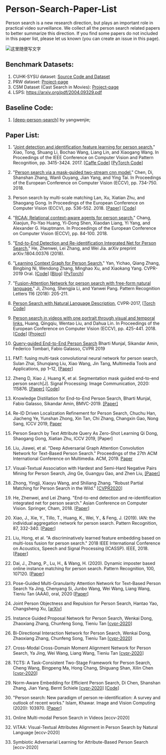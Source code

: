 # Person-Search-Paper-List
Person search is a new research direction, but plays an important role in practical video surveillance. We collect all the person search related papers to better summarize this direction. If you find some papers do not included in this paper list, please let us known (you can create an issue in this page). 

![这里随便写文字](https://github.com/wangxiao5791509/Person-Search-Paper-List/blob/master/QQ%E6%88%AA%E5%9B%BE20200602093211.png)

## Benchmark Datasets: 
1. CUHK-SYSU dataset: [Source Code and Dataset](https://github.com/ShuangLI59/person_search)
2. PRW dataset: [Project-page](http://www.liangzheng.com.cn/Project/project_prw.html)
3. CSM Dataset (Cast Search in Movies): [Project-page](http://qqhuang.cn/projects/eccv18-person-search/) 
4. LSPS: https://arxiv.org/pdf/2004.09329.pdf 

## Baseline Code: 
1. [[deep-person-search]](https://github.com/DeepAlchemist/deep-person-search) by yangwenjie; 


## Paper List: 
1. "[Joint detection and identification feature learning for person search.](http://openaccess.thecvf.com/content_cvpr_2017/papers/Xiao_Joint_Detection_and_CVPR_2017_paper.pdf)" Xiao, Tong, Shuang Li, Bochao Wang, Liang Lin, and Xiaogang Wang.  In Proceedings of the IEEE Conference on Computer Vision and Pattern Recognition, pp. 3415-3424. 2017. [[Caffe Code](https://github.com/ShuangLI59/person_search)] [[PyTorch Code](https://github.com/ChrisLee63/person_search)]

2. "[Person search via a mask-guided two-stream cnn model.](http://openaccess.thecvf.com/content_ECCV_2018/papers/Di_Chen_Person_Search_via_ECCV_2018_paper.pdf)" Chen, Di, Shanshan Zhang, Wanli Ouyang, Jian Yang, and Ying Tai.  In Proceedings of the European Conference on Computer Vision (ECCV), pp. 734-750. 2018. 

3. Person search by multi-scale matching Lan, Xu, Xiatian Zhu, and Shaogang Gong.  In Proceedings of the European Conference on Computer Vision (ECCV), pp. 536-552. 2018. [[Paper](http://openaccess.thecvf.com/content_ECCV_2018/papers/Xu_Lan_Person_Search_by_ECCV_2018_paper.pdf)] [[Code](https://github.com/mbbremner/PersonSearchCLSA)]

4. "[RCAA: Relational context-aware agents for person search.](http://openaccess.thecvf.com/content_ECCV_2018/papers/Xiaojun_Chang_RCAA_Relational_Context-Aware_ECCV_2018_paper.pdf)" Chang, Xiaojun, Po-Yao Huang, Yi-Dong Shen, Xiaodan Liang, Yi Yang, and Alexander G. Hauptmann.  In Proceedings of the European Conference on Computer Vision (ECCV), pp. 84-100. 2018.

5. "[End-to-End Detection and Re-identification Integrated Net for Person Search.](https://arxiv.org/pdf/1804.00376)" He, Zhenwei, Lei Zhang, and Wei Jia.  arXiv preprint arXiv:1804.00376 (2018).

6. "[Learning Context Graph for Person Search.](https://arxiv.org/abs/1904.01830)" Yan, Yichao, Qiang Zhang, Bingbing Ni, Wendong Zhang, Minghao Xu, and Xiaokang Yang.  CVPR-2019 Oral. [[Code](https://github.com/sjtuzq/person_search_gcn)] [[Blog](https://www.cnblogs.com/wangxiaocvpr/p/11075513.html)] [[PyTorch](https://github.com/sjtuzq/person_search_gcn)]

7. "[Fusion-Attention Network for person search with free-form natural language.](https://ac.els-cdn.com/S0167865518308481/1-s2.0-S0167865518308481-main.pdf?_tid=a1a827a8-3a6f-40d1-a627-ef7c2b00a6e2&acdnat=1555507078_14a19843a9eceef215c8db1edfcc3745)" Ji, Zhong, Shengjia Li, and Yanwei Pang.  Pattern Recognition Letters 116 (2018): 205-211. 

8. [Person Search with Natural Language Description](https://arxiv.org/pdf/1702.05729.pdf), CVPR-2017, [[Torch Code](https://github.com/ShuangLI59/Person-Search-with-Natural-Language-Description)] 

9. [Person search in videos with one portrait through visual and temporal links.](http://openaccess.thecvf.com/content_ECCV_2018/papers/Qingqiu_Huang_Person_Search_in_ECCV_2018_paper.pdf) Huang, Qingqiu, Wentao Liu, and Dahua Lin.  In Proceedings of the European Conference on Computer Vision (ECCV), pp. 425-441. 2018. [[Code](https://github.com/hqqasw/person-search-PPCC)] [[Project](http://qqhuang.cn/projects/eccv18-person-search/)] 

10. [Query-guided End-to-End Person Search](https://arxiv.org/pdf/1905.01203.pdf) Bharti Munjal, Sikandar Amin, Federico Tombari, Fabio Galasso, CVPR 2019 

11. FMT: fusing multi-task convolutional neural network for person search, Sulan Zhai, Shunqiang Liu, Xiao Wang, Jin Tang, Multimedia Tools and Applications, pp 1–12, [[Paper](https://link.springer.com/article/10.1007/s11042-019-07939-w)] 

12. Zheng D, Xiao J, Huang K, et al. Segmentation mask guided end-to-end person search[J]. Signal Processing: Image Communication, 2020: 115876. [[Paper]](https://arxiv.org/pdf/1908.10179.pdf) [[Code](https://github.com/Dingyuan-Zheng/maskPS)] 

13. Knowledge Distillation for End-to-End Person Search, Bharti Munjal, Fabio Galasso, Sikandar Amin, BMVC-2019. [[Paper]](https://arxiv.org/pdf/1909.01058.pdf) 

14. Re-ID Driven Localization Refinement for Person Search, Chuchu Han, Jiacheng Ye, Yunshan Zhong, Xin Tan, Chi Zhang, Changxin Gao, Nong Sang, ICCV 2019, [Paper](https://arxiv.org/pdf/1909.08580.pdf)

15. Person Search by Text Attribute Query As Zero-Shot Learning	Qi Dong, Shaogang Gong, Xiatian Zhu, ICCV 2019, [Paper] 

16. Liu, Jiawei, et al. "Deep Adversarial Graph Attention Convolution Network for Text-Based Person Search." Proceedings of the 27th ACM International Conference on Multimedia. ACM, 2019. [Paper](https://dl.acm.org/citation.cfm?id=3350991) 

17. Visual-Textual Association with Hardest and Semi-Hard Negative Pairs Mining for Person Search, Jing Ge, Guangyu Gao, and Zhen Liu, [[Paper]](https://arxiv.org/pdf/1912.03083.pdf) 

18. Zhong, Yingji, Xiaoyu Wang, and Shiliang Zhang. "Robust Partial Matching for Person Search in the Wild." [[CVPR2020](https://arxiv.org/pdf/2004.09329.pdf)] 

19. He, Zhenwei, and Lei Zhang. "End-to-end detection and re-identification integrated net for person search." Asian Conference on Computer Vision. Springer, Cham, 2018. [[Paper](https://arxiv.org/pdf/1804.00376)] 

20. Xiao, J., Xie, Y., Tillo, T., Huang, K., Wei, Y., & Feng, J. (2019). IAN: the individual aggregation network for person search. Pattern Recognition, 87, 332-340. [[Paper](https://arxiv.org/pdf/1705.05552)] 

21. Liu, Hong, et al. "A discriminatively learned feature embedding based on multi-loss fusion for person search." 2018 IEEE International Conference on Acoustics, Speech and Signal Processing (ICASSP). IEEE, 2018. [[Paper](http://150.162.46.34:8080/icassp2018/ICASSP18_USB/pdfs/0001668.pdf)] 

22. Dai, J., Zhang, P., Lu, H., & Wang, H. (2020). Dynamic imposter based online instance matching for person search. Pattern Recognition, 100, 107120. [[Paper](https://www.sciencedirect.com/science/article/pii/S0031320319304212)] 

23. Pose-Guided Multi-Granularity Attention Network for Text-Based Person Search Ya Jing, Chenyang Si, Junbo Wang, Wei Wang, Liang Wang, Tieniu Tan (AAAI), oral, 2020 [[Paper](https://arxiv.org/abs/1809.08440)] 

24. Joint Person Objectness and Repulsion for Person Search, Hantao Yao, Changsheng Xu, [[arXiv](https://arxiv.org/pdf/2006.00155.pdf)] 

25. Instance Guided Proposal Network for Person Search, Wenkai Dong, Zhaoxiang Zhang, Chunfeng Song, Tieniu Tan [[cvpr-2020](http://openaccess.thecvf.com/content_CVPR_2020/html/Dong_Instance_Guided_Proposal_Network_for_Person_Search_CVPR_2020_paper.html)] 

26. Bi-Directional Interaction Network for Person Search, Wenkai Dong, Zhaoxiang Zhang, Chunfeng Song, Tieniu Tan [[cvpr-2020](http://openaccess.thecvf.com/content_CVPR_2020/html/Dong_Bi-Directional_Interaction_Network_for_Person_Search_CVPR_2020_paper.html)] 

27. Cross-Modal Cross-Domain Moment Alignment Network for Person Search,	Ya Jing, Wei Wang, Liang Wang, Tieniu Tan [[cvpr-2020](http://openaccess.thecvf.com/content_CVPR_2020/html/Jing_Cross-Modal_Cross-Domain_Moment_Alignment_Network_for_Person_Search_CVPR_2020_paper.html)] 

28. TCTS: A Task-Consistent Two-Stage Framework for Person Search, Cheng Wang, Bingpeng Ma, Hong Chang, Shiguang Shan, Xilin Chen [[cvpr-2020](http://openaccess.thecvf.com/content_CVPR_2020/html/Wang_TCTS_A_Task-Consistent_Two-Stage_Framework_for_Person_Search_CVPR_2020_paper.html)] 

29. Norm-Aware Embedding for Efficient Person Search, Di Chen, Shanshan Zhang, Jian Yang, Bernt Schiele [[cvpr-2020](http://openaccess.thecvf.com/content_CVPR_2020/papers/Chen_Norm-Aware_Embedding_for_Efficient_Person_Search_CVPR_2020_paper.pdf)] [[Code](https://github.com/DeanChan/NAE4PS)] 

30. "Person search: New paradigm of person re-identification: A survey and outlook of recent works." Islam, Khawar.  Image and Vision Computing (2020): 103970. [[Paper](https://pdf.sciencedirectassets.com/271526/AIP/1-s2.0-S0262885620301025/main.pdf?X-Amz-Security-Token=IQoJb3JpZ2luX2VjEO7%2F%2F%2F%2F%2F%2F%2F%2F%2F%2FwEaCXVzLWVhc3QtMSJHMEUCIG1M8%2BaIHA8Y8utASOxf9dZqrnaT6ItCM2IPy2JhAyKmAiEA2s24Cfd7Qdekf3OnWzc%2F2wtuYXDZaH05%2B7vBT1FjQpYqvQMIh%2F%2F%2F%2F%2F%2F%2F%2F%2F%2F%2FARADGgwwNTkwMDM1NDY4NjUiDJW2dFbLN8QACdlgZCqRA15zHZwL477aE%2F0jxH0qt4aL7C%2FseG5QMh%2Be9vMHZlaJDUYal1np7bfxbzkJqmCr6RXaxszNyXH5UdQRhxr20DEKbEGiqoUJyQEXWmCSbq5v1oco%2BJDhpWzR3UaVeA8Bt%2FiuOe3vCQSmztlwNZu8Qe%2FIH5k2Y26u%2B6gt5hPs3Md3AUtje6l1jyFrELlPTxOtiiUlk00492HIEf25ak2xae%2FocYNK0mOX7LtLC4FfUN0WoWaPFDgvXxqfRgDYrs1RmjGO7fZLlhAeqy58O8eqc7UjFWEQ1MpCzzh2fukNb63k%2Fh5%2B1tiGL0B9ykI9heuYXIUkoHZ75gARd54rGnWXXch2y4Aye6Rl0pQ9NcfCIOCPmEv%2FGUOy4EmgquzAVJPPxA0OdNqpI%2B9gkptJXy%2Bxq85w14A7c2vo27D%2BMZLUlpt%2B0ES%2ByBtarcOwKynSPZn1%2B19VribP83H4jYStF%2FEI9PvvlkifdGTv4U6vwNYAxzC9A8uYsEUyE61enUNlM1WU963VI8FJ0HWpnACATLSLuC8QMKCngPgFOusBRdveJIrUKbFjplXnRZLwWBmW8gDVP8pUrVdwBm65vK8MwOSC%2FE8DFpQt2XEs%2FOGDaDcjcqosV1xbmgjjaJ%2BhfnW3fzcs0Wa4JSLoCg2VtxawTKuIteMdiUK77kuLibNEtXZsMx8dYOsK7zDGf2ft1im7qJsvHZX6a3M22eCGZJjY%2FOP%2Bbx7%2B0CSrqadrGNtCVrWpJk8%2BhiXmtJvulHaqtl6Xtk7ZT7eAnE9OqIF4LK1hiUrjzIWOOShX8wKsR4aZx%2B5eDYfdqzD28scvz4GAwZsziufiFq3vtWe9t%2FvFfxStvjBWcBFHgUuwag%3D%3D&X-Amz-Algorithm=AWS4-HMAC-SHA256&X-Amz-Date=20200704T063800Z&X-Amz-SignedHeaders=host&X-Amz-Expires=300&X-Amz-Credential=ASIAQ3PHCVTYTEGEQNFF%2F20200704%2Fus-east-1%2Fs3%2Faws4_request&X-Amz-Signature=cb51a491522ec8a14c5a17cea5ef266e331ba0d20de761fff1ec6de21a11a479&hash=b01acae99d98aa657357edf930d828990143d7c98d05fa4c8856250b29d17081&host=68042c943591013ac2b2430a89b270f6af2c76d8dfd086a07176afe7c76c2c61&pii=S0262885620301025&tid=spdf-97cff83c-a904-45c5-91a8-661087e841d7&sid=3bfae1a95d024246f32bbf6519db0b7eefc5gxrqa&type=client)] 

31. Online Multi-modal Person Search in Videos [eccv-2020] 

32. ViTAA: Visual-Textual Attributes Alignment in Person Search by Natural Language [eccv-2020] 

33. Symbiotic Adversarial Learning for Attribute-Based Person Search [eccv-2020] 










